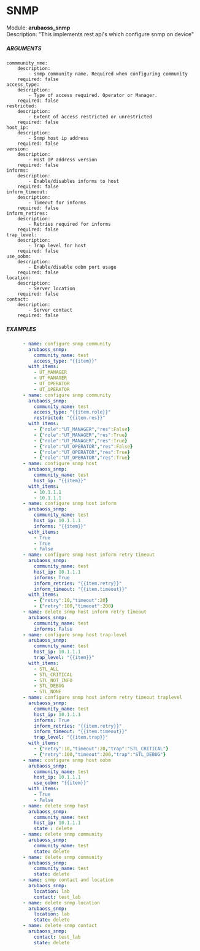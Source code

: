 # SNMP
Module: ****arubaoss_snmp****  
Description: "This implements rest api's which configure snmp on device"

##### ARGUMENTS
    commmunity_nme:
        description:
            - snmp community name. Required when configuring community
        required: false
    access_type:
        description:
            - Type of access required. Operator or Manager.
        required: false
    restricted:
        description:
            - Extent of access restricted or unrestricted
        required: false
    host_ip:
        description:
            - Snmp host ip address
        required: false
    version:
        description:
            - Host IP address version
        required: false
    informs:
        description:
            - Enable/disables informs to host
        required: false
    inform_timeout:
        description:
            - Timeout for informs
        required: false
    inform_retires:
        description:
            - Retries required for informs
        required: false
    trap_level:
        description:
            - Trap level for host
        required: false
    use_oobm:
        description:
            - Enable/disable oobm port usage
        required: false
    location:
        description:
            - Server location
        required: false
    contact:
        description:
            - Server contact
        required: false

##### EXAMPLES
```YAML
      - name: configure snmp community
        arubaoss_snmp:
          community_name: test
          access_type: "{{item}}"
        with_items:
          - UT_MANAGER
          - UT_MANAGER
          - UT_OPERATOR
          - UT_OPERATOR
      - name: configure snmp community
        arubaoss_snmp:
          community_name: test
          access_type: "{{item.role}}"
          restricted: "{{item.res}}"
        with_items:
          - {"role":"UT_MANAGER","res":False}
          - {"role":"UT_MANAGER","res":True}
          - {"role":"UT_MANAGER","res":True}
          - {"role":"UT_OPERATOR","res":False}
          - {"role":"UT_OPERATOR","res":True}
          - {"role":"UT_OPERATOR","res":True}
      - name: configure snmp host
        arubaoss_snmp:
          community_name: test
          host_ip: "{{item}}"
        with_items:
          - 10.1.1.1
          - 10.1.1.1
      - name: configure snmp host inform
        arubaoss_snmp:
          community_name: test
          host_ip: 10.1.1.1
          informs: "{{item}}"
        with_items:
          - True
          - True
          - False
      - name: configure snmp host inform retry timeout
        arubaoss_snmp:
          community_name: test
          host_ip: 10.1.1.1
          informs: True
          inform_retries: "{{item.retry}}"
          inform_timeout: "{{item.timeout}}"
        with_items:
          - {"retry":10,"timeout":20}
          - {"retry":100,"timeout":200}
      - name: delete snmp host inform retry timeout
        arubaoss_snmp:
          community_name: test
          informs: False
      - name: configure snmp host trap-level
        arubaoss_snmp:
          community_name: test
          host_ip: 10.1.1.1
          trap_level: "{{item}}"
        with_items:
          - STL_ALL
          - STL_CRITICAL
          - STL_NOT_INFO
          - STL_DEBUG
          - STL_NONE
      - name: configure snmp host inform retry timeout traplevel
        arubaoss_snmp:
          community_name: test
          host_ip: 10.1.1.1
          informs: True
          inform_retries: "{{item.retry}}"
          inform_timeout: "{{item.timeout}}"
          trap_level: "{{item.trap}}"
        with_items:
          - {"retry":10,"timeout":20,"trap":"STL_CRITICAL"}
          - {"retry":100,"timeout":200,"trap":"STL_DEBUG"}
      - name: configure snmp host oobm
        arubaoss_snmp:
          community_name: test
          host_ip: 10.1.1.1
          use_oobm: "{{item}}"
        with_items:
          - True
          - False
      - name: delete snmp host
        arubaoss_snmp:
          community_name: test
          host_ip: 10.1.1.1
          state : delete
      - name: delete snmp community
        arubaoss_snmp:
          community_name: test
          state: delete
      - name: delete snmp community
        arubaoss_snmp:
          community_name: test
          state: delete
      - name: snmp contact and location
        arubaoss_snmp:
          location: lab
          contact: test_lab
      - name: delete snmp location
        arubaoss_snmp:
          location: lab
          state: delete
      - name: delete snmp contact
        arubaoss_snmp:
          contact: test_lab
          state: delete

```
